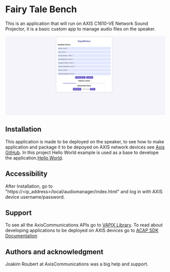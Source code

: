 # Fairy Tale Bench

This is an application that will run on AXIS C1610-VE Network Sound Projector, it is a basic custom app to manage audio files on the speaker.

![Screenshot of the one page ui](images/UI.shot.png)


## Installation

This application is made to be deployed on the speaker, to see how to make application and package it to be depoyed on AXIS network devices see [Axis GitHub](https://github.com/AxisCommunications/acap-native-sdk-examples). In this project Hello World example is used as a base to develope the application.[Hello World](https://github.com/AxisCommunications/acap-native-sdk-examples/tree/main/hello-world).

## Accessibility

After Installation, go to "https://<ip_address>/local/audiomanager/index.html" and log in with AXIS device username/password.

## Support

To see all the AxisCommunications APIs go to [VAPIX Library](https://www.axis.com/vapix-library/).
To read about developing applications to be deployed on AXIS devices go to [ACAP SDK Documentation](https://axiscommunications.github.io/acap-documentation/)

## Authors and acknowledgment

Joakim Roubert at AxisCommunications was a big help and support.


